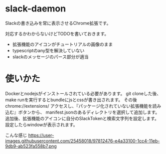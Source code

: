 # slack-daemon

Slackの書き込みを常に表示させるChrome拡張です。

対応するかわからないけどTODOを書いておきます。
- 拡張機能のアイコンがチュートリアルの画像のまま
- typescriptのany型を解決していない
- slackのメッセージのパース部分が適当

# 使いかた
Dockerとnodejsがインストールされている必要があります。
git cloneした後、make runを実行するとbundleにjsとcssが書き出されます。
その後 chrome://extensions/ アクセスし、『パッケージ化されていない拡張機能を読み込む』ボタンから、
manifest.jsonのあるディレクトリを選択して追加します。
追加後、拡張機能のアイコンに自分のSlackTokenと検索文字列を設定します。
設定したらwindowが表示されます。

こんな感じ
https://user-images.githubusercontent.com/25458018/97812476-e4a33100-1cc4-11eb-9db9-ab523fa558b7.png
